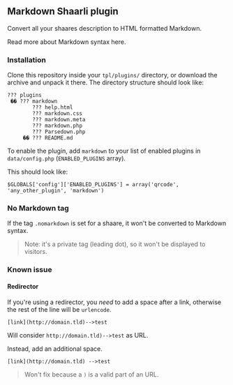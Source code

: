 ## Markdown Shaarli plugin

Convert all your shaares description to HTML formatted Markdown.

Read more about Markdown syntax here.

### Installation

Clone this repository inside your `tpl/plugins/` directory, or download the archive and unpack it there.
The directory structure should look like:

```
??? plugins
 �� ??? markdown
        ??? help.html
        ??? markdown.css
        ??? markdown.meta
        ??? markdown.php
        ??? Parsedown.php
     �� ??? README.md
```

To enable the plugin, add `markdown` to your list of enabled plugins in `data/config.php`
(`ENABLED_PLUGINS` array).

This should look like:

```
$GLOBALS['config']['ENABLED_PLUGINS'] = array('qrcode', 'any_other_plugin', 'markdown')
```

### No Markdown tag

If the tag `.nomarkdown` is set for a shaare, it won't be converted to Markdown syntax.
 
> Note: it's a private tag (leading dot), so it won't be displayed to visitors.

### Known issue

#### Redirector

If you're using a redirector, you *need* to add a space after a link,
otherwise the rest of the line will be `urlencode`.

```
[link](http://domain.tld)-->test
```

Will consider `http://domain.tld)-->test` as URL.

Instead, add an additional space.

```
[link](http://domain.tld) -->test
```

> Won't fix because a `)` is a valid part of an URL.
